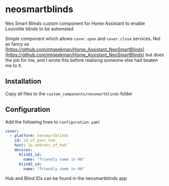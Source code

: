 # neosmartblinds

Neo Smart Blinds custom component for Home Assistant to enable Louvolite blinds to be automated

Simple component which allows ``cover.open`` and ``cover.close`` services. Not as fancy as [https://github.com/mtgeekman/Home_Assistant_NeoSmartBlinds](https://github.com/mtgeekman/Home_Assistant_NeoSmartBlinds) but does the job for me, and I wrote this before realising someone else had beaten me to it.

## Installation

Copy all files to the ``custom_components/neosmartblinds`` folder

## Configuration

Add the following lines to ``configuration.yaml``

```yaml
cover:
  - platform: neosmartblinds
    id: id_of_your_hub
    host: ip_address_of_hub``
    devices:
      blind1_id:
        name: "friendly name in HA"
      blind2_id:
        name: "friendly name in HA"
```

Hub and Blind IDs can be found in the neosmartblinds app